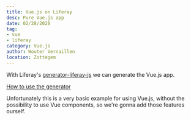 ```yaml
---
title: Vue.js on Liferay
desc: Pure Vue.js app
date: 02/28/2020
tag:
- vue
- liferay
category: Vue.js
author: Wouter Vernaillen
location: Zottegem
---
```


With Liferay's [generator-liferay-js](https://github.com/liferay/liferay-js-toolkit/tree/master/packages/generator-liferay-js) we can generate the Vue.js app.

[How to use the generator](https://github.com/liferay/liferay-js-toolkit/wiki/How-to-use-generator-liferay-js)

Unfortunately this is a very basic example for using Vue.js, without the possibility to use Vue components, so we're gonna add those features ourself.
